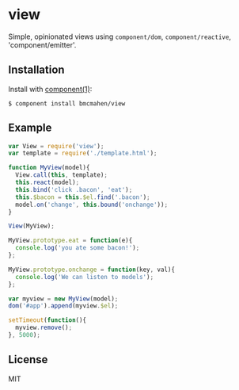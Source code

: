 
# view

  Simple, opinionated views using `component/dom`, `component/reactive`, 'component/emitter'.

## Installation

  Install with [component(1)](http://component.io):

    $ component install bmcmahen/view

## Example

```javascript
var View = require('view');
var template = require('./template.html');

function MyView(model){
  View.call(this, template);
  this.react(model);
  this.bind('click .bacon', 'eat');
  this.$bacon = this.$el.find('.bacon');
  model.on('change', this.bound('onchange'));
}

View(MyView);

MyView.prototype.eat = function(e){
  console.log('you ate some bacon!');
};

MyView.prototype.onchange = function(key, val){
  console.log('We can listen to models');
};

var myview = new MyView(model);
dom('#app').append(myview.$el);

setTimeout(function(){
  myview.remove();
}, 5000);
```


## License

  MIT
